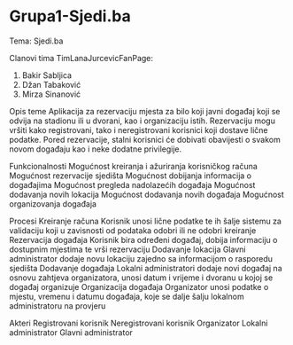 # Grupa1-Sjedi.ba

Tema: Sjedi.ba

Clanovi tima TimLanaJurcevicFanPage:

1. Bakir Sabljica
2. Džan Tabaković
3. Mirza Sinanović

Opis teme
Aplikacija za rezervaciju mjesta za bilo koji javni događaj koji se odvija na stadionu ili u dvorani, kao i organizaciju istih.
Rezervaciju mogu vršiti kako registrovani, tako i neregistrovani korisnici koji dostave lične podatke. Pored rezervacije, 
stalni korisnici će dobivati obavijesti o svakom novom događaju kao i neke dodatne privilegije.




Funkcionalnosti
  Mogućnost kreiranja i ažuriranja korisničkog računa
  Mogućnost rezervacije sjedišta
  Mogućnost dobijanja informacija o događajima
  Mogućnost pregleda nadolazećih događaja
  Mogućnost dodavanja novih lokacija
  Mogućnost dodavanja novih događaja
  Mogućnost organizovanja događaja



Procesi
  Kreiranje računa 
    Korisnik unosi lične podatke te ih šalje sistemu za validaciju koji u zavisnosti od podataka odobri ili ne odobri kreiranje
  Rezervacija događaja
    Korisnik bira određeni događaj, dobija informaciju o dostupnim mjestima te vrši rezervaciju
  Dodavanje lokacija
    Glavni administrator dodaje novu lokaciju zajedno sa informacijom o rasporedu sjedišta
  Dodavanje događaja
    Lokalni administratori dodaje novi događaj na osnovu zahtjeva organizatora, unosi datum i vrijeme i dvoranu 
    u kojoj se događaj organizuje
  Organizacija događaja
    Organizator unosi podatke o mjestu, vremenu i datumu događaja, koje se dalje šalju lokalnom administratoru na provjeru
    
Akteri
  Registrovani korisnik
  Neregistrovani korisnik
  Organizator
  Lokalni administrator
  Glavni administrator
